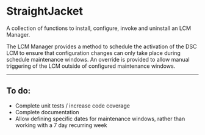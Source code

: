 # StraightJacket

A collection of functions to install, configure, invoke and uninstall an LCM Manager.

The LCM Manager provides a method to schedule the activation of the DSC LCM to ensure that configuration changes can only take place during schedule maintenance windows. An override is provided to allow manual triggering of the LCM outside of configured maintenance windows.

---

## To do:

* Complete unit tests / increase code coverage
* Complete documentation 
* Allow defining specific dates for maintenance windows, rather than working with a 7 day recurring week
